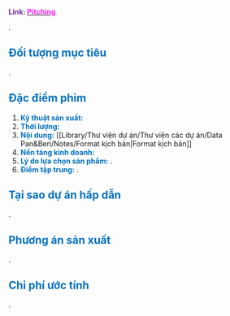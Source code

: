 <span style="font-weight:bold; color:rgb(112, 48, 160)">Link: </span>[<span style="font-weight:bold; color:rgb(251, 31, 255)">Pitching</span>](file:///D:%5CPROJECTS%5CPan&Beri%5C1.Project%20Setup%5C6.Pitching)

.
## <span style="color:rgb(0, 112, 192)">Đối tượng mục tiêu</span> 

.
## <span style="color:rgb(0, 112, 192)">Đặc điểm phim</span> 
1. <span style="font-weight:bold; color:rgb(0, 112, 192)">Kỹ thuật sản xuất:</span> 
2. <span style="font-weight:bold; color:rgb(0, 112, 192)">Thời lượng:</span> 
3. <span style="font-weight:bold; color:rgb(0, 112, 192)">Nội dung:</span> [[Library/Thư viện dự án/Thư viện các dự án/Data Pan&Beri/Notes/Format kịch bản|Format kịch bản]]
4. <span style="font-weight:bold; color:rgb(0, 112, 192)">Nền tảng kinh doanh:</span> 
5. <span style="font-weight:bold; color:rgb(0, 112, 192)">Lý do lựa chọn sản phẩm:</span> .
6. <span style="font-weight:bold; color:rgb(0, 112, 192)">Điểm tập trung:</span> 
.
## <span style="color:rgb(0, 112, 192)">Tại sao dự án hấp dẫn</span> 

.
## <span style="color:rgb(0, 112, 192)">Phương án sản xuất</span> 

.
## <span style="color:rgb(0, 112, 192)">Chi phí ước tính</span> 

.
